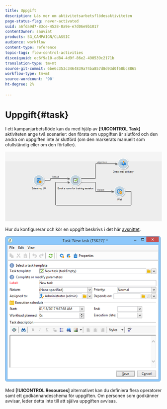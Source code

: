 ```yaml
---
title: Uppgift
description: Läs mer om aktivitetsarbetsflödesaktiviteten
page-status-flag: never-activated
uuid: a6fda9d7-83ce-4528-8a9e-e7d06e9b1017
contentOwner: sauviat
products: SG_CAMPAIGN/CLASSIC
audience: workflow
content-type: reference
topic-tags: flow-control-activities
discoiquuid: ec6f9a10-ad84-4d9f-86e2-490539c2171b
translation-type: tm+mt
source-git-commit: 6be6c353c3464839a74ba857d8d93d0f68bc8865
workflow-type: tm+mt
source-wordcount: '90'
ht-degree: 2%

---
```



# Uppgift{#task}

I ett kampanjarbetsflöde kan du med hjälp av **[!UICONTROL Task]** aktiviteten ange två scenarier: den första om uppgiften är slutförd och den andra om uppgiften inte är slutförd (om den markerats manuellt som ofullständig eller om den förfaller).

![](assets/mrm_task_in_workflow.png)

Hur du konfigurerar och kör en uppgift beskrivs i det här [avsnittet](../../campaign/using/creating-and-managing-tasks.md).

![](assets/wkf_task_activity.png)

Med **[!UICONTROL Resources]** alternativet kan du definiera flera operatorer samt ett godkännandeschema för uppgiften. Om personen som godkänner avvisar, leder detta inte till att själva uppgiften avvisas.
